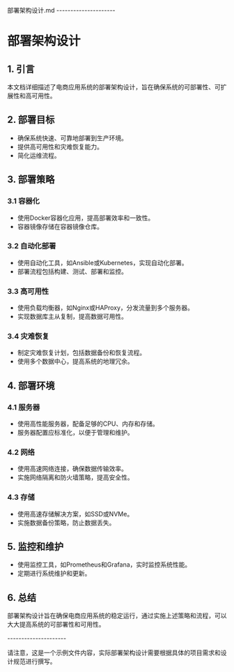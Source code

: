 部署架构设计.md
\---------------------

# 部署架构设计

## 1. 引言
本文档详细描述了电商应用系统的部署架构设计，旨在确保系统的可部署性、可扩展性和高可用性。

## 2. 部署目标
- 确保系统快速、可靠地部署到生产环境。
- 提供高可用性和灾难恢复能力。
- 简化运维流程。

## 3. 部署策略
### 3.1 容器化
- 使用Docker容器化应用，提高部署效率和一致性。
- 容器镜像存储在容器镜像仓库。

### 3.2 自动化部署
- 使用自动化工具，如Ansible或Kubernetes，实现自动化部署。
- 部署流程包括构建、测试、部署和监控。

### 3.3 高可用性
- 使用负载均衡器，如Nginx或HAProxy，分发流量到多个服务器。
- 实现数据库主从复制，提高数据可用性。

### 3.4 灾难恢复
- 制定灾难恢复计划，包括数据备份和恢复流程。
- 使用多个数据中心，提高系统的地理冗余。

## 4. 部署环境
### 4.1 服务器
- 使用高性能服务器，配备足够的CPU、内存和存储。
- 服务器配置应标准化，以便于管理和维护。

### 4.2 网络
- 使用高速网络连接，确保数据传输效率。
- 实施网络隔离和防火墙策略，提高安全性。

### 4.3 存储
- 使用高速存储解决方案，如SSD或NVMe。
- 实施数据备份策略，防止数据丢失。

## 5. 监控和维护
- 使用监控工具，如Prometheus和Grafana，实时监控系统性能。
- 定期进行系统维护和更新。

## 6. 总结
部署架构设计旨在确保电商应用系统的稳定运行，通过实施上述策略和流程，可以大大提高系统的可部署性和可用性。

\---------------------

请注意，这是一个示例文件内容，实际部署架构设计需要根据具体的项目需求和设计规范进行撰写。